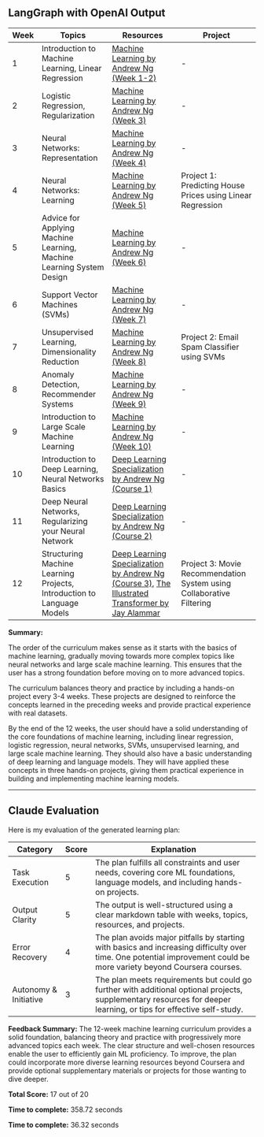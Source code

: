 ## LangGraph with OpenAI Output

| Week | Topics | Resources | Project |
| --- | --- | --- | --- |
| 1 | Introduction to Machine Learning, Linear Regression | [Machine Learning by Andrew Ng (Week 1-2)](https://www.coursera.org/learn/machine-learning) | - |
| 2 | Logistic Regression, Regularization | [Machine Learning by Andrew Ng (Week 3)](https://www.coursera.org/learn/machine-learning) | - |
| 3 | Neural Networks: Representation | [Machine Learning by Andrew Ng (Week 4)](https://www.coursera.org/learn/machine-learning) | - |
| 4 | Neural Networks: Learning | [Machine Learning by Andrew Ng (Week 5)](https://www.coursera.org/learn/machine-learning) | Project 1: Predicting House Prices using Linear Regression |
| 5 | Advice for Applying Machine Learning, Machine Learning System Design | [Machine Learning by Andrew Ng (Week 6)](https://www.coursera.org/learn/machine-learning) | - |
| 6 | Support Vector Machines (SVMs) | [Machine Learning by Andrew Ng (Week 7)](https://www.coursera.org/learn/machine-learning) | - |
| 7 | Unsupervised Learning, Dimensionality Reduction | [Machine Learning by Andrew Ng (Week 8)](https://www.coursera.org/learn/machine-learning) | Project 2: Email Spam Classifier using SVMs |
| 8 | Anomaly Detection, Recommender Systems | [Machine Learning by Andrew Ng (Week 9)](https://www.coursera.org/learn/machine-learning) | - |
| 9 | Introduction to Large Scale Machine Learning | [Machine Learning by Andrew Ng (Week 10)](https://www.coursera.org/learn/machine-learning) | - |
| 10 | Introduction to Deep Learning, Neural Networks Basics | [Deep Learning Specialization by Andrew Ng (Course 1)](https://www.coursera.org/specializations/deep-learning) | - |
| 11 | Deep Neural Networks, Regularizing your Neural Network | [Deep Learning Specialization by Andrew Ng (Course 2)](https://www.coursera.org/specializations/deep-learning) | - |
| 12 | Structuring Machine Learning Projects, Introduction to Language Models | [Deep Learning Specialization by Andrew Ng (Course 3)](https://www.coursera.org/specializations/deep-learning), [The Illustrated Transformer by Jay Alammar](http://jalammar.github.io/illustrated-transformer/) | Project 3: Movie Recommendation System using Collaborative Filtering |

**Summary:**

The order of the curriculum makes sense as it starts with the basics of machine learning, gradually moving towards more complex topics like neural networks and large scale machine learning. This ensures that the user has a strong foundation before moving on to more advanced topics.

The curriculum balances theory and practice by including a hands-on project every 3-4 weeks. These projects are designed to reinforce the concepts learned in the preceding weeks and provide practical experience with real datasets.

By the end of the 12 weeks, the user should have a solid understanding of the core foundations of machine learning, including linear regression, logistic regression, neural networks, SVMs, unsupervised learning, and large scale machine learning. They should also have a basic understanding of deep learning and language models. They will have applied these concepts in three hands-on projects, giving them practical experience in building and implementing machine learning models.

---

## Claude Evaluation

Here is my evaluation of the generated learning plan:

| Category | Score | Explanation |
| --- | --- | --- |
| Task Execution | 5 | The plan fulfills all constraints and user needs, covering core ML foundations, language models, and including hands-on projects. |
| Output Clarity | 5 | The output is well-structured using a clear markdown table with weeks, topics, resources, and projects. |
| Error Recovery | 4 | The plan avoids major pitfalls by starting with basics and increasing difficulty over time. One potential improvement could be more variety beyond Coursera courses. |
| Autonomy & Initiative | 3 | The plan meets requirements but could go further with additional optional projects, supplementary resources for deeper learning, or tips for effective self-study. |

**Feedback Summary:**
The 12-week machine learning curriculum provides a solid foundation, balancing theory and practice with progressively more advanced topics each week. The clear structure and well-chosen resources enable the user to efficiently gain ML proficiency. To improve, the plan could incorporate more diverse learning resources beyond Coursera and provide optional supplementary materials or projects for those wanting to dive deeper.

**Total Score:** 17 out of 20

**Time to complete:** 358.72 seconds

**Time to complete:** 36.32 seconds
